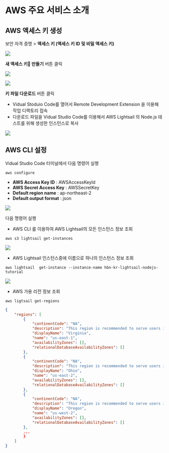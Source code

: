 # AWS 주요 서비스 소개


## AWS 액세스 키 생성

보안 자격 증명 > **액세스 키 (액세스 키 ID 및 비밀 액세스 키)**

![](https://dbcore-assets-public.s3.ap-northeast-2.amazonaws.com/tutorials/cloud-based-web-application-development/chapter08/images/Screen%20Shot%202021-01-28%20at%205.39.10%20AM.png)

**새 액세스 키 만들기** 버튼 클릭

![](https://dbcore-assets-public.s3.ap-northeast-2.amazonaws.com/tutorials/cloud-based-web-application-development/chapter08/images/Screen%20Shot%202021-01-28%20at%205.49.19%20AM.png)

![](https://dbcore-assets-public.s3.ap-northeast-2.amazonaws.com/tutorials/cloud-based-web-application-development/chapter08/images/Screen_Shot_2021-01-28_at_5_51_03_AM.png)

**키 파일 다운로드** 버튼 클릭

* Vidual Stoduio Code를 열어서 Remote Development Extension 을 이용해 작업 디렉토리 접속
* 다운로드 파일을 Vidual Studio Code를 이용해서 AWS Lightsail 의 Node.js 테스트를 위해 생성한 인스턴스로 복사

![](https://dbcore-assets-public.s3.ap-northeast-2.amazonaws.com/tutorials/cloud-based-web-application-development/chapter08/images/Screen_Shot_2021-01-28_at_6_35_06_AM.png)

## AWS CLI 설정

Vidual Studio Code 터미널에서 다음 명령어 실행

```
aws configure 
```

* **AWS Access Key ID** : AWSAccessKeyId
* **AWS Secret Access Key** : AWSSecretKey
* **Default region name** : ap-northeast-2
* **Default output format** : json

![](https://dbcore-assets-public.s3.ap-northeast-2.amazonaws.com/tutorials/cloud-based-web-application-development/chapter08/images/Screen_Shot_2021-01-28_at_6_40_08_AM.png)

다음 명령어 실행

* AWS CLI 를 이용하여 AWS Lightsail의 모든 인스턴스 정보 조회

```
aws s3 lightsail get-instances
```

![](https://dbcore-assets-public.s3.ap-northeast-2.amazonaws.com/tutorials/cloud-based-web-application-development/chapter08/images/Screen_Shot_2021-01-28_at_6_44_50_AM.png)

* AWS Lightsail 인스턴스중에 이름으로 하나의 인스턴스 정보 조회

```
aws lightsail  get-instance --instance-name hbn-kr-lightsail-nodejs-tutorial
```

![](https://dbcore-assets-public.s3.ap-northeast-2.amazonaws.com/tutorials/cloud-based-web-application-development/chapter08/images/Screen_Shot_2021-01-28_at_6_49_10_AM.png)

* AWS 가용 리전 정보 조회

```
aws ligtsail get-regions
```

```json
{
    "regions": [
        {
            "continentCode": "NA",
            "description": "This region is recommended to serve users in the eastern United States",
            "displayName": "Virginia",
            "name": "us-east-1",
            "availabilityZones": [],
            "relationalDatabaseAvailabilityZones": []
        },
        {
            "continentCode": "NA",
            "description": "This region is recommended to serve users in the eastern United States",
            "displayName": "Ohio",
            "name": "us-east-2",
            "availabilityZones": [],
            "relationalDatabaseAvailabilityZones": []
        },
        {
            "continentCode": "NA",
            "description": "This region is recommended to serve users in the northwestern United States, Alaska, and western Canada",
            "displayName": "Oregon",
            "name": "us-west-2",
            "availabilityZones": [],
            "relationalDatabaseAvailabilityZones": []
        },
        ...
        }
    ]
}
```